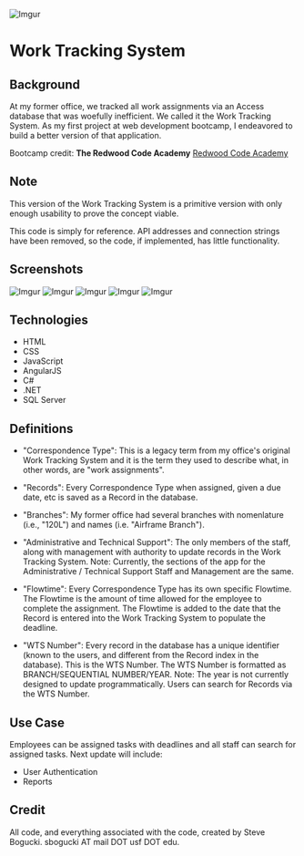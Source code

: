 ![Imgur](https://i.imgur.com/6UtwWyX.png)

# Work Tracking System

## Background

At my former office, we tracked all work assignments via an Access database that was woefully inefficient. We called it the Work Tracking System.  As my first project at web development bootcamp, I endeavored to build a better version of that application. 

Bootcamp credit:  **The Redwood Code Academy**  [Redwood Code Academy](https://redwoodcodeacademy.com/) 

## Note

This version of the Work Tracking System is a primitive version with only enough usability to prove the concept viable. 

This code is simply for reference.  API addresses and connection strings have been removed, so the code, if implemented, has little functionality.  

## Screenshots

![Imgur](https://i.imgur.com/4qAdkTG.jpg)
![Imgur](https://i.imgur.com/1LoOQox.jpg)
![Imgur](https://i.imgur.com/XxSLlgy.jpg)
![Imgur](https://i.imgur.com/AKDef9x.jpg)
![Imgur](https://i.imgur.com/5ZP7PI5.jpg)

## Technologies

+ HTML
+ CSS
+ JavaScript
+ AngularJS
+ C#
+ .NET
+ SQL Server

## Definitions

+ "Correspondence Type": This is a legacy term from my office's original Work Tracking System and it is the term they used to describe what, in other words, are "work assignments". 

+ "Records": Every Correspondence Type when assigned, given a due date, etc is saved as a Record in the database. 

+ "Branches": My former office had several branches with nomenlature (i.e., "120L") and names (i.e. "Airframe Branch").

+ "Administrative and Technical Support": The only members of the staff, along with management with authority to update records in the Work Tracking System.  Note: Currently, the sections of the app for the Administrative / Technical Support Staff and Management are the same.

+ "Flowtime": Every Correspondence Type has its own specific Flowtime.  The Flowtime is the amount of time allowed for the employee to complete the assignment.  The Flowtime is added to the date that the Record is entered into the Work Tracking System to populate the deadline.  

+ "WTS Number": Every record in the database has a unique identifier (known to the users, and different from the Record index in the database).  This is the WTS Number.  The WTS Number is formatted as BRANCH/SEQUENTIAL NUMBER/YEAR.  Note: The year is not currently designed to update programmatically.  Users can search for Records via the WTS Number. 

## Use Case

Employees can be assigned tasks with deadlines and all staff can search for assigned tasks.
Next update will include: 
+ User Authentication
+ Reports   

## Credit

All code, and everything associated with the code, created by Steve Bogucki. sbogucki AT mail DOT usf DOT edu. 
